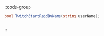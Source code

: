 ::code-group
  ```csharp [Method]
  bool TwitchStartRaidByName(string userName);
  ```
  ```csharp [Example]

  ```
::